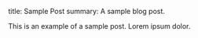 title: Sample Post
summary: A sample blog post.

This is an example of a sample post.
Lorem ipsum dolor.
